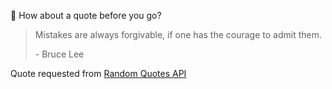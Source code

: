 📣 How about a quote before you go?

> Mistakes are always forgivable, if one has the courage to admit them.
>
> <p>- Bruce Lee</p>

Quote requested from [Random Quotes API](https://github.com/lukePeavey/quotable)

